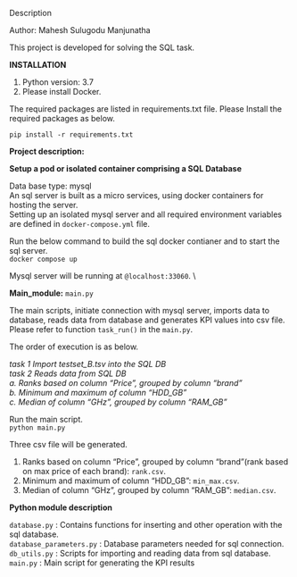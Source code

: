 Description

Author: Mahesh Sulugodu Manjunatha

This project is developed for solving  the SQL task. 


**INSTALLATION**

1. Python version: 3.7 
1. Please install Docker.

The required packages are listed in requirements.txt file. Please Install the
required packages as below.
 
`pip install -r requirements.txt`


**Project description:**

**Setup a pod or isolated container comprising a SQL Database**

Data base type: mysql \
An sql server is built as a micro services, using docker containers for hosting the server.\
Setting up an isolated mysql server and all required environment variables
are defined in `docker-compose.yml` file. 

Run the below command to build the sql docker contianer and to start the sql server. \
`docker compose up` 

Mysql server will be running at `@localhost:33060`. \

**Main_module:**  `main.py` 

The main scripts, initiate connection with mysql server, imports data to
database, reads data from database and generates KPI values into csv file. Please refer to function `task_run()` in the `main.py`.

The order of execution is as below.

*task 1 Import testset_B.tsv into the SQL DB* \
*task 2 Reads data from SQL DB* \
*a. Ranks based on column “Price”, grouped by column “brand”* \
*b. Minimum and maximum of column “HDD_GB”* \
*c. Median of column “GHz”, grouped by column “RAM_GB”* 

Run the main script.\
`python main.py` 

Three csv file will be generated.

1. Ranks based on column “Price”, grouped by column “brand”(rank based on
 max price of each brand): `rank.csv`. 
2. Minimum and maximum of column “HDD_GB”: `min_max.csv`.
3. Median of column “GHz”, grouped by column “RAM_GB”: `median.csv`.


**Python module description**

`database.py` : Contains functions for inserting and other operation with the sql database.\
`database_parameters.py` : Database parameters needed for sql connection.\
`db_utils.py` : Scripts for importing and reading data from sql database.\
`main.py` : Main script for generating the KPI results
 







      
      
